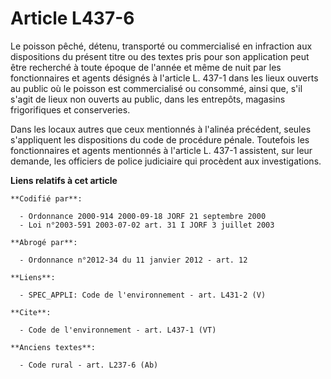 # Article L437-6

Le poisson pêché, détenu, transporté ou commercialisé en infraction aux dispositions du présent titre ou des textes pris pour
son application peut être recherché à toute époque de l'année et même de nuit par les fonctionnaires et agents désignés à
l'article L. 437-1 dans les lieux ouverts au public où le poisson est commercialisé ou consommé, ainsi que, s'il s'agit de
lieux non ouverts au public, dans les entrepôts, magasins frigorifiques et conserveries. 

Dans les locaux autres que ceux mentionnés à l'alinéa précédent, seules s'appliquent les dispositions du code de procédure
pénale. Toutefois les fonctionnaires et agents mentionnés à l'article L. 437-1 assistent, sur leur demande, les officiers de
police judiciaire qui procèdent aux investigations.

**Liens relatifs à cet article**

	**Codifié par**:

	  - Ordonnance 2000-914 2000-09-18 JORF 21 septembre 2000
	  - Loi n°2003-591 2003-07-02 art. 31 I JORF 3 juillet 2003

	**Abrogé par**:

	  - Ordonnance n°2012-34 du 11 janvier 2012 - art. 12

	**Liens**:

	  - SPEC_APPLI: Code de l'environnement - art. L431-2 (V)

	**Cite**:

	  - Code de l'environnement - art. L437-1 (VT)

	**Anciens textes**:

	  - Code rural - art. L237-6 (Ab)
